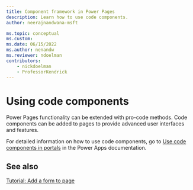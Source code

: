 ```yaml
---
title: Component framework in Power Pages
description: Learn how to use code components.
author: neerajnandwana-msft

ms.topic: conceptual
ms.custom: 
ms.date: 06/15/2022
ms.author: nenandw
ms.reviewer: ndoelman
contributors:
    - nickdoelman
    - ProfessorKendrick
---
```


# Using code components



Power Pages functionality can be extended with pro-code methods. Code components can be added to pages to provide advanced user interfaces and features.

For detailed information on how to use code components, go to [Use code components in portals](/powerapps/maker/portals/component-framework) in the Power Apps documentation.

## See also

[Tutorial: Add a form to page](../getting-started/tutorial-add-form-to-page.md#add-code-components)
